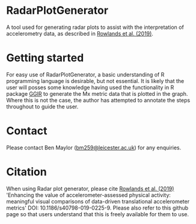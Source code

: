 # RadarPlotGenerator
A tool used for generating radar plots to assist with the interpretation of accelerometry data, as described in [Rowlands et al. (2019)](https://sportsmedicine-open.springeropen.com/articles/10.1186/s40798-019-0225-9).


# Getting started
For easy use of RadarPlotGenerator, a basic understanding of R programming language is desirable, but not essential. It is likely that the user will posses some knowledge having used the functionality in R package [GGIR](https://github.com/wadpac/GGIR) to generate the Mx metric data that is plotted in the graph. Where this is not the case, the author has attempted to annotate the steps throughout to guide the user. 


# Contact
Please contact Ben Maylor (bm259@leicester.ac.uk) for any enquiries.


# Citation
When using Radar plot generator, please cite [Rowlands et al. (2019)](https://sportsmedicine-open.springeropen.com/articles/10.1186/s40798-019-0225-9)
'Enhancing the value of accelerometer-assessed physical activity: meaningful visual comparisons of data-driven translational accelerometer metrics' 
DOI: 10.1186/s40798-019-0225-9.
Please also refer to this github page so that users understand that this is freely available for them to use.
